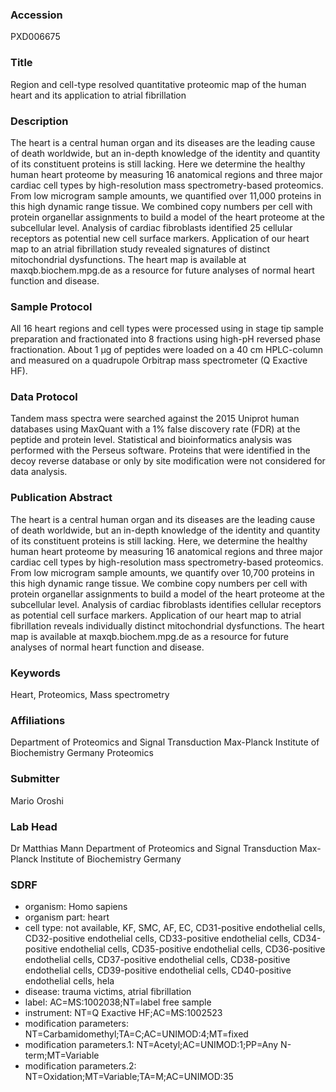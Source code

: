 ### Accession
PXD006675

### Title
Region and cell-type resolved quantitative proteomic map of the human heart and its application to atrial fibrillation

### Description
The heart is a central human organ and its diseases are the leading cause of death worldwide, but an in-depth knowledge of the identity and quantity of its constituent proteins is still lacking. Here we determine the healthy human heart proteome by measuring 16 anatomical regions and three major cardiac cell types by high-resolution mass spectrometry-based proteomics. From low microgram sample amounts, we quantified over 11,000 proteins in this high dynamic range tissue. We combined copy numbers per cell with protein organellar assignments to build a model of the heart proteome at the subcellular level. Analysis of cardiac fibroblasts identified 25 cellular receptors as potential new cell surface markers. Application of our heart map to an atrial fibrillation study revealed signatures of distinct mitochondrial dysfunctions. The heart map is available at maxqb.biochem.mpg.de as a resource for future analyses of normal heart function and disease.

### Sample Protocol
All 16 heart regions and cell types were processed using in stage tip sample preparation and fractionated into 8 fractions using high-pH reversed phase fractionation. About 1 µg of peptides were loaded on a 40 cm HPLC-column and measured on a quadrupole Orbitrap mass spectrometer (Q Exactive HF).

### Data Protocol
Tandem mass spectra were searched against the 2015 Uniprot human databases using MaxQuant with a 1% false discovery rate (FDR) at the peptide and protein level. Statistical and bioinformatics analysis was performed with the Perseus software. Proteins that were identified in the decoy reverse database or only by site modification were not considered for data analysis.

### Publication Abstract
The heart is a central human organ and its diseases are the leading cause of death worldwide, but an in-depth knowledge of the identity and quantity of its constituent proteins is still lacking. Here, we determine the healthy human heart proteome by measuring 16 anatomical regions and three major cardiac cell types by high-resolution mass spectrometry-based proteomics. From low microgram sample amounts, we quantify over 10,700 proteins in this high dynamic range tissue. We combine copy numbers per cell with protein organellar assignments to build a model of the heart proteome at the subcellular level. Analysis of cardiac fibroblasts identifies cellular receptors as potential cell surface markers. Application of our heart map to atrial fibrillation reveals individually distinct mitochondrial dysfunctions. The heart map is available at maxqb.biochem.mpg.de as a resource for future analyses of normal heart function and disease.

### Keywords
Heart, Proteomics, Mass spectrometry

### Affiliations
Department of Proteomics and Signal Transduction Max-Planck Institute of Biochemistry Germany
Proteomics

### Submitter
Mario Oroshi

### Lab Head
Dr Matthias Mann
Department of Proteomics and Signal Transduction Max-Planck Institute of Biochemistry Germany


### SDRF
- organism: Homo sapiens
- organism part: heart
- cell type: not available, KF, SMC, AF, EC, CD31-positive endothelial cells, CD32-positive endothelial cells, CD33-positive endothelial cells, CD34-positive endothelial cells, CD35-positive endothelial cells, CD36-positive endothelial cells, CD37-positive endothelial cells, CD38-positive endothelial cells, CD39-positive endothelial cells, CD40-positive endothelial cells, hela
- disease: trauma victims, atrial fibrillation
- label: AC=MS:1002038;NT=label free sample
- instrument: NT=Q Exactive HF;AC=MS:1002523
- modification parameters: NT=Carbamidomethyl;TA=C;AC=UNIMOD:4;MT=fixed
- modification parameters.1: NT=Acetyl;AC=UNIMOD:1;PP=Any N-term;MT=Variable
- modification parameters.2: NT=Oxidation;MT=Variable;TA=M;AC=UNIMOD:35

